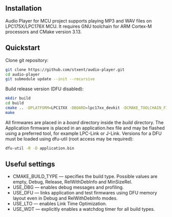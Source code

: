 Installation
------------

Audio Player for MCU project supports playing MP3 and WAV files on LPC175X/LPC176X MCU. It requires GNU toolchain for ARM Cortex-M processors and CMake version 3.13.

Quickstart
----------

Clone git repository:

```sh
git clone https://github.com/stxent/audio-player.git
cd audio-player
git submodule update --init --recursive
```

Build release version (DFU disabled):

```sh
mkdir build
cd build
cmake .. -DPLATFORM=LPC17XX -DBOARD=lpc17xx_devkit -DCMAKE_TOOLCHAIN_FILE=libs/xcore/toolchains/cortex-m3.cmake -DCMAKE_BUILD_TYPE=RelWithDebInfo -DENABLE_MP3=ON -DUSE_LTO=OFF
make
```

All firmwares are placed in a *board* directory inside the *build* directory. The Application firmware is placed in an application.hex file and may be flashed using a preferred tool, for example LPC-Link or J-Link. Versions for a DFU must be loaded using dfu-util (root access may be required):

```sh
dfu-util -R -D application.bin
```

Useful settings
---------------

* CMAKE_BUILD_TYPE — specifies the build type. Possible values are empty, Debug, Release, RelWithDebInfo and MinSizeRel.
* USE_DBG — enables debug messages and profiling.
* USE_DFU — links application and test firmwares using DFU memory layout even in Debug and RelWithDebInfo modes.
* USE_LTO — enables Link Time Optimization.
* USE_WDT — explicitly enables a watchdog timer for all build types.

